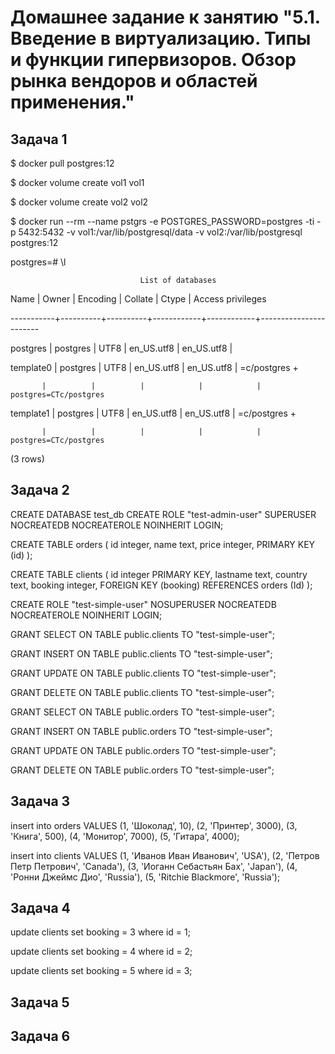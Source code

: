 # Домашнее задание к занятию "5.1. Введение в виртуализацию. Типы и функции гипервизоров. Обзор рынка вендоров и областей применения."


## Задача 1

$ docker pull postgres:12

$ docker volume create vol1
vol1

$ docker volume create vol2
vol2

$ docker run --rm --name pstgrs -e POSTGRES_PASSWORD=postgres -ti -p 5432:5432 -v vol1:/var/lib/postgresql/data -v vol2:/var/lib/postgresql postgres:12

postgres=# \l

                                 List of databases

   Name    |  Owner   | Encoding |  Collate   |   Ctype    |   Access privileges

-----------+----------+----------+------------+------------+-----------------------

 postgres  | postgres | UTF8     | en_US.utf8 | en_US.utf8 |

 template0 | postgres | UTF8     | en_US.utf8 | en_US.utf8 | =c/postgres          +

           |          |          |            |            | postgres=CTc/postgres

 template1 | postgres | UTF8     | en_US.utf8 | en_US.utf8 | =c/postgres          +

           |          |          |            |            | postgres=CTc/postgres

(3 rows)


## Задача 2


CREATE DATABASE test_db
CREATE ROLE "test-admin-user" SUPERUSER NOCREATEDB NOCREATEROLE NOINHERIT LOGIN;

CREATE TABLE orders 
(
id integer, 
name text, 
price integer, 
PRIMARY KEY (id) 
);

CREATE TABLE clients 
(
    id integer PRIMARY KEY,
    lastname text,
    country text,
    booking integer,
    FOREIGN KEY (booking) REFERENCES orders (Id)
);

CREATE ROLE "test-simple-user" NOSUPERUSER NOCREATEDB NOCREATEROLE NOINHERIT LOGIN;

GRANT SELECT ON TABLE public.clients TO "test-simple-user";

GRANT INSERT ON TABLE public.clients TO "test-simple-user";

GRANT UPDATE ON TABLE public.clients TO "test-simple-user";

GRANT DELETE ON TABLE public.clients TO "test-simple-user";

GRANT SELECT ON TABLE public.orders TO "test-simple-user";

GRANT INSERT ON TABLE public.orders TO "test-simple-user";

GRANT UPDATE ON TABLE public.orders TO "test-simple-user";

GRANT DELETE ON TABLE public.orders TO "test-simple-user";

## Задача 3

insert into orders VALUES (1, 'Шоколад', 10), (2, 'Принтер', 3000), (3, 'Книга', 500), (4, 'Монитор', 7000), (5, 'Гитара', 4000);

insert into clients VALUES (1, 'Иванов Иван Иванович', 'USA'), (2, 'Петров Петр Петрович', 'Canada'), (3, 'Иоганн Себастьян Бах', 'Japan'), (4, 'Ронни Джеймс Дио', 'Russia'), (5, 'Ritchie Blackmore', 'Russia');

## Задача 4

update  clients set booking = 3 where id = 1;

update  clients set booking = 4 where id = 2;

update  clients set booking = 5 where id = 3;

## Задача 5

## Задача 6
